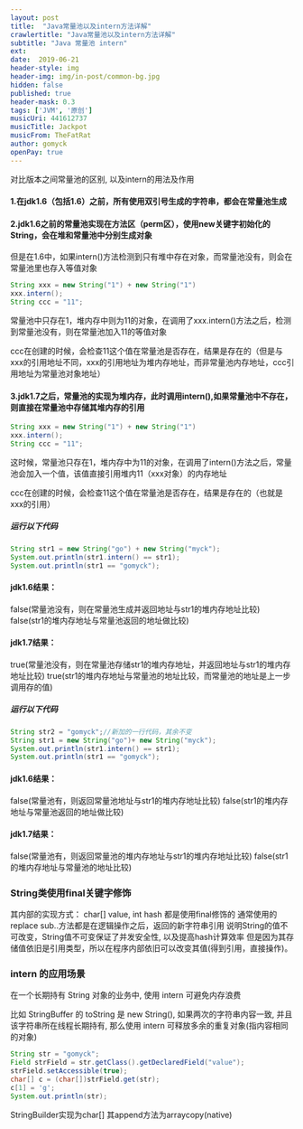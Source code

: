 ```yaml
---
layout: post
title:  "Java常量池以及intern方法详解"
crawlertitle: "Java常量池以及intern方法详解"
subtitle: "Java 常量池 intern"
ext:
date:  2019-06-21
header-style: img
header-img: img/in-post/common-bg.jpg
hidden: false
published: true
header-mask: 0.3
tags: ['JVM', '原创']
musicUri: 441612737
musicTitle: Jackpot
musicFrom: TheFatRat
author: gomyck
openPay: true
---
```



对比版本之间常量池的区别, 以及intern的用法及作用

#### 1.在jdk1.6（包括1.6）之前，所有使用双引号生成的字符串，都会在常量池生成

#### 2.jdk1.6之前的常量池实现在方法区（perm区），使用new关键字初始化的String，会在堆和常量池中分别生成对象

但是在1.6中，如果intern()方法检测到只有堆中存在对象，而常量池没有，则会在常量池里也存入等值对象
```java
String xxx = new String("1") + new String("1")
xxx.intern();
String ccc = "11";
```
常量池中只存在1，堆内存中则为11的对象，在调用了xxx.intern()方法之后，检测到常量池没有，则在常量池加入11的等值对象

ccc在创建的时候，会检查11这个值在常量池是否存在，结果是存在的（但是与xxx的引用地址不同，xxx的引用地址为堆内存地址，而非常量池内存地址，ccc引用地址为常量池对象地址）

#### 3.jdk1.7之后，常量池的实现为堆内存，此时调用intern(),如果常量池中不存在，则直接在常量池中存储其堆内存的引用
```java
String xxx = new String("1") + new String("1")
xxx.intern();
String ccc = "11";
```
这时候，常量池只存在1，堆内存中为11的对象，在调用了intern()方法之后，常量池会加入一个值，该值直接引用堆内11（xxx对象）的内存地址

ccc在创建的时候，会检查11这个值在常量池是否存在，结果是存在的（也就是xxx的引用）

##### 运行以下代码
```java
String str1 = new String("go") + new String("myck");
System.out.println(str1.intern() == str1);
System.out.println(str1 == "gomyck");
```
#### jdk1.6结果：

false(常量池没有，则在常量池生成并返回地址与str1的堆内存地址比较)
false(str1的堆内存地址与常量池返回的地址做比较)

#### jdk1.7结果：

true(常量池没有，则在常量池存储str1的堆内存地址，并返回地址与str1的堆内存地址比较)
true(str1的堆内存地址与常量池的地址比较，而常量池的地址是上一步调用存的值)

##### 运行以下代码
```java
String str2 = "gomyck";//新加的一行代码，其余不变
String str1 = new String("go")+ new String("myck");
System.out.println(str1.intern() == str1);
System.out.println(str1 == "gomyck");
```
#### jdk1.6结果：

false(常量池有，则返回常量池地址与str1的堆内存地址比较)
false(str1的堆内存地址与常量池返回的地址做比较)

#### jdk1.7结果：

false(常量池有，则返回常量池的堆内存地址与str1的堆内存地址比较)
false(str1的堆内存地址与常量池的地址比较)

### String类使用final关键字修饰

其内部的实现方式： char[] value, int hash 都是使用final修饰的
通常使用的replace sub..方法都是在逻辑操作之后，返回的新字符串引用
说明String的值不可改变，String值不可变保证了并发安全性, 以及提高hash计算效率
但是因为其存储值依旧是引用类型，所以在程序内部依旧可以改变其值(得到引用，直接操作)。

### intern 的应用场景

在一个长期持有 String 对象的业务中, 使用 intern 可避免内存浪费

比如 StringBuffer 的 toString 是 new String(), 如果两次的字符串内容一致, 并且该字符串所在线程长期持有, 那么使用 intern 可释放多余的重复对象(指内容相同的对象)


```java
String str = "gomyck";
Field strField = str.getClass().getDeclaredField("value");
strField.setAccessible(true);
char[] c = (char[])strField.get(str);
c[1] = 'g';
System.out.println(str);
```
StringBuilder实现为char[] 其append方法为arraycopy(native)
